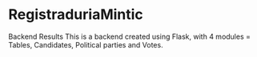 # RegistraduriaMintic
Backend Results
This is a backend created using Flask, with 4 modules = Tables, Candidates, Political parties and Votes.
